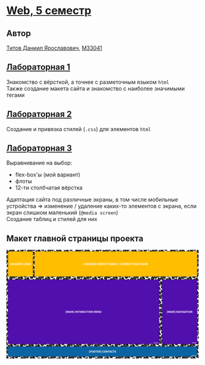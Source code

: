 # [Web, 5 семестр](https://1menemi1.github.io/IS-2022-web-5-sem/)

## Автор

[Титов Даниил Ярославович](https://t.me/Menemi), [M33041](https://m33041.notion.site/M33041-784ae713119e4d208d42bd32e8ff6e7b)

## [Лабораторная 1](https://github.com/1Menemi1/IS-2022-web-5-sem/releases/tag/v1.0)

Знакомство с вёрсткой, а точнее с разметочным языком `html`\
Также создание макета сайта и знакомство с наиболее значимыми тегами

## [Лабораторная 2](https://github.com/1Menemi1/IS-2022-web-5-sem/releases/tag/v2.0)

Создание и привязка стилей (`.css`) для элементов `html`

## [Лабораторная 3](https://youtu.be/dQw4w9WgXcQ)

Выравнивание на выбор:
- flex-box'ы (мой вариант)
- флоты
- 12-ти столбчатая вёрстка

Адаптация сайта под различные экраны, в том числе мобильные устройства => изменение / удаление каких-то элементов с
экрана, если экран слишком маленький (`@media screen`)\
Создание таблиц и стилей для них

## Макет главной страницы проекта

![Макет](https://github.com/1Menemi1/IS-2022-web-5-sem/blob/lab-1/pictures/layout.png)
